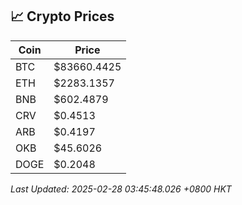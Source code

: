 ## 📈 Crypto Prices

| Coin | Price |
| ---- | ----- |
| BTC | $83660.4425 |
| ETH | $2283.1357 |
| BNB | $602.4879 |
| CRV | $0.4513 |
| ARB | $0.4197 |
| OKB | $45.6026 |
| DOGE | $0.2048 |

_Last Updated: 2025-02-28 03:45:48.026 +0800 HKT_